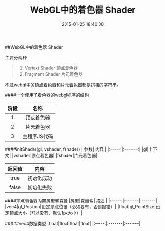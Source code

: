 ﻿---
layout: post
title:  "WebGL中的着色器 Shader"
date:   2015-01-25 18:40:00
categories: jekyll update
tags: featured
image: /assets/article_images/2014-08-29-welcome-to-jekyll/desktop.jpg
---
##WebGL中的着色器 Shader

主要分两种
>1. Vertext Shader 顶点着色器
>2. Fragment Shader 片元着色器

不过webgl中的顶点着色器和片元着色器都是拼接的字符串。


####一个使用了着色器的webgl程序的结构

| 阶段 |  名称 |
|:-----:|:-------:|
|1|顶点着色器|
|2|片元着色器|
|3|主程序JS代码|


####initShader(gl, vshader, fshader)
| 参数| 内容 |
|:-----:|:-------:|
|gl|上下文|
|vshader|顶点着色器|
|fshader|片元着色器|

| 返回值| 内容 |
|:-----:|:-------:|
|true|初始化成功|
|false|初始化失败|

####顶点着色器内置类型和变量
|类型|变量名| 描述 |
|:-----:|:-------|:-------|
|vec4|gl_Position|设定顶点位置（必须要有，否则报错）|
|float|gl_PointSize|设定顶点大小（可以没有，默认1px大小）|


#####vec4数据类型
|float|float|float|float|
|:-----:|:-------|:-------|
